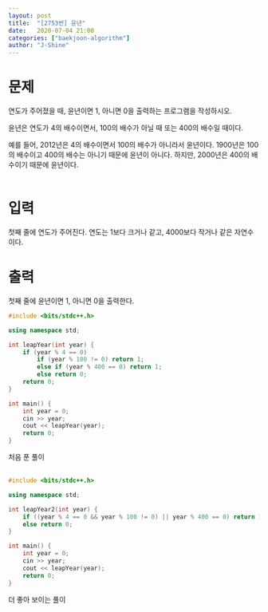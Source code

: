```yaml
---
layout: post
title:  "[2753번] 윤년"
date:   2020-07-04 21:00
categories: ["baekjoon-algorithm"]
author: "J-Shine"
---
```

# 문제

연도가 주어졌을 때, 윤년이면 1, 아니면 0을 출력하는 프로그램을 작성하시오.<br>

윤년은 연도가 4의 배수이면서, 100의 배수가 아닐 때 또는 400의 배수일 때이다.<br>

예를 들어, 2012년은 4의 배수이면서 100의 배수가 아니라서 윤년이다. 1900년은 100의 배수이고 400의 배수는 아니기 때문에 윤년이 아니다. 하지만, 2000년은 400의 배수이기 때문에 윤년이다.<br><br>

# 입력

첫째 줄에 연도가 주어진다. 연도는 1보다 크거나 같고, 4000보다 작거나 같은 자연수이다.<br>

# 출력

첫째 줄에 윤년이면 1, 아니면 0을 출력한다.<br>

```c++
#include <bits/stdc++.h>

using namespace std;

int leapYear(int year) {
	if (year % 4 == 0)
		if (year % 100 != 0) return 1;
		else if (year % 400 == 0) return 1;
		else return 0;
	return 0;
}

int main() {
	int year = 0;
	cin >> year;
	cout << leapYear(year);
	return 0;
}
```
처음 푼 풀이<br><br>

```c++
#include <bits/stdc++.h>

using namespace std;

int leapYear2(int year) {
	if ((year % 4 == 0 && year % 100 != 0) || year % 400 == 0) return 1;
	else return 0;
}

int main() {
	int year = 0;
	cin >> year;
	cout << leapYear(year);
	return 0;
}
```
더 좋아 보이는 풀이<br><br>
